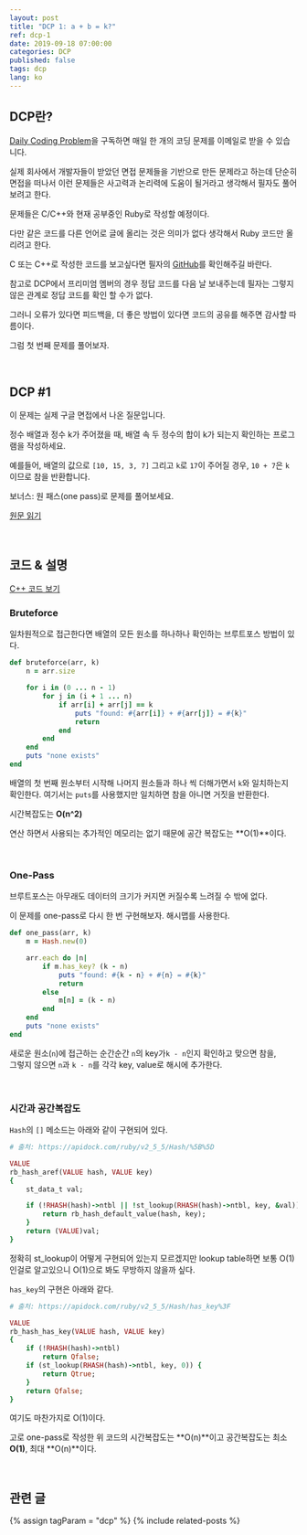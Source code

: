 ```yaml
---
layout: post
title: "DCP 1: a + b = k?"
ref: dcp-1
date: 2019-09-18 07:00:00
categories: DCP
published: false
tags: dcp
lang: ko
---
```


## **DCP란?**
[Daily Coding Problem](https://www.dailycodingproblem.com)을 구독하면 매일 한 개의 코딩 문제를 이메일로 받을 수 있습니다.

실제 회사에서 개발자들이 받았던 면접 문제들을 기반으로 만든 문제라고 하는데 단순히 면접을 떠나서 
이런 문제들은 사고력과 논리력에 도움이 될거라고 생각해서 필자도 풀어보려고 한다.

문제들은 C/C++와 현재 공부중인 Ruby로 작성할 예정이다.

다만 같은 코드를 다른 언어로 글에 올리는 것은 의미가 없다 생각해서 Ruby 코드만 올리려고 한다.

C 또는 C++로 작성한 코드를 보고싶다면 필자의 [GitHub](https://github.com/muicode/DCP)를 확인해주길 바란다.

참고로 DCP에서 프리미엄 멤버의 경우 정답 코드를 다음 날 보내주는데 필자는 그렇지 않은 관계로 정답 코드를 확인 할 수가 없다.

그러니 오류가 있다면 피드백을, 더 좋은 방법이 있다면 코드의 공유를 해주면 감사할 따름이다.

그럼 첫 번째 문제를 풀어보자.

<br>

## **DCP #1**
이 문제는 실제 구글 면접에서 나온 질문입니다.

정수 배열과 정수 k가 주어졌을 때, 배열 속 두 정수의 합이 k가 되는지 확인하는 프로그램을 작성하세요.

예를들어, 배열의 값으로 `[10, 15, 3, 7]` 그리고 `k`로 `17`이 주어질 경우, `10 + 7`은 `k` 이므로 참을 반환합니다.

보너스: 원 패스(one pass)로 문제를 풀어보세요.

[원문 읽기](en-dcp-1.html#dcp1)

 <br>

## **코드 & 설명**
[C++ 코드 보기](https://github.com/muicode/DCP/blob/master/problem1/dcp1.cpp)

### **Bruteforce**
일차원적으로 접근한다면 배열의 모든 원소를 하나하나 확인하는 브루트포스 방법이 있다.

```ruby
def bruteforce(arr, k)
    n = arr.size

    for i in (0 ... n - 1)
        for j in (i + 1 ... n)
            if arr[i] + arr[j] == k
                puts "found: #{arr[i]} + #{arr[j]} = #{k}"
                return
            end
        end
    end
    puts "none exists"
end
```

배열의 첫 번째 원소부터 시작해 나머지 원소들과 하나 씩 더해가면서 `k`와 일치하는지 확인한다.
여기서는 `puts`를 사용했지만 일치하면 참을 아니면 거짓을 반환한다.

시간복잡도는 **O(n^2)** 

연산 하면서 사용되는 추가적인 메모리는 없기 때문에 공간 복잡도는 **O(1)**이다.

<br>

### **One-Pass**

브루트포스는 아무래도 데이터의 크기가 커지면 커질수록 느려질 수 밖에 없다.

이 문제를 one-pass로 다시 한 번 구현해보자. 해시맵를 사용한다.

```ruby
def one_pass(arr, k)
    m = Hash.new(0)

    arr.each do |n|
        if m.has_key? (k - n)
            puts "found: #{k - n} + #{n} = #{k}"
            return
        else
            m[n] = (k - n)
        end
    end
    puts "none exists"
end
```

새로운 원소(`n`)에 접근하는 순간순간 `n`의  key가`k - n`인지 확인하고 맞으면 참을, <br>
그렇지 않으면 `n`과 `k - n`를 각각 key, value로 해시에 추가한다.

<br>

### **시간과 공간복잡도**

`Hash`의 `[]` 메소드는 아래와 같이 구현되어 있다.

```ruby
# 출처: https://apidock.com/ruby/v2_5_5/Hash/%5B%5D

VALUE
rb_hash_aref(VALUE hash, VALUE key)
{
    st_data_t val;

    if (!RHASH(hash)->ntbl || !st_lookup(RHASH(hash)->ntbl, key, &val)) {
        return rb_hash_default_value(hash, key);
    }
    return (VALUE)val;
}
```

정확히 st_lookup이 어떻게 구현되어 있는지 모르겠지만 lookup table하면 보통 O(1)인걸로 알고있으니 O(1)으로 봐도 무방하지 않을까 싶다.

`has_key`의 구현은 아래와 같다.
```ruby
# 출처: https://apidock.com/ruby/v2_5_5/Hash/has_key%3F

VALUE
rb_hash_has_key(VALUE hash, VALUE key)
{
    if (!RHASH(hash)->ntbl)
        return Qfalse;
    if (st_lookup(RHASH(hash)->ntbl, key, 0)) {
        return Qtrue;
    }
    return Qfalse;
}
```

여기도 마찬가지로 O(1)이다.

고로 one-pass로 작성한 위 코드의 시간복잡도는 **O(n)**이고 공간복잡도는 최소 **O(1)**, 최대 **O(n)**이다.

<br>

## **관련 글** <a id="related"></a>
{% assign tagParam = "dcp" %}
{% include related-posts %}
